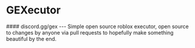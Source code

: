 <h1>GEXecutor</h1>
#### discord.gg/gex
---
Simple open source roblox executor, open source to changes by anyone via pull requests to hopefully make something beautiful by the end.
